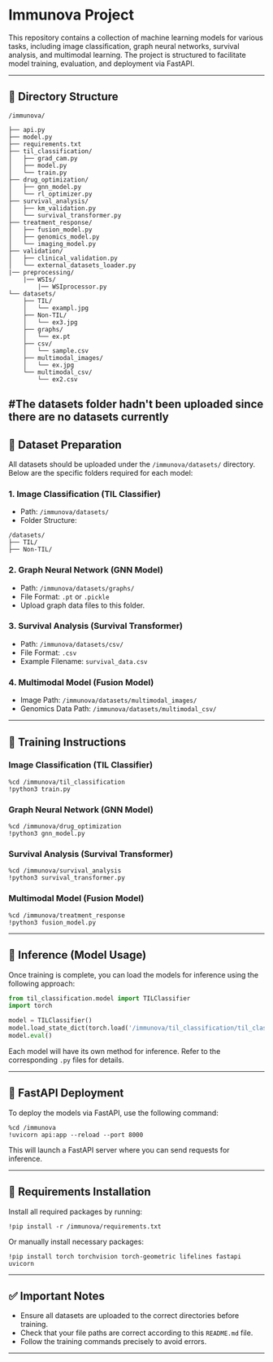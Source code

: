 # Immunova Project

This repository contains a collection of machine learning models for various tasks, including image classification, graph neural networks, survival analysis, and multimodal learning. The project is structured to facilitate model training, evaluation, and deployment via FastAPI.

---

## 📂 Directory Structure

```
/immunova/

├── api.py
├── model.py
├── requirements.txt
├── til_classification/
│   ├── grad_cam.py
│   ├── model.py
│   └── train.py
├── drug_optimization/
│   ├── gnn_model.py
│   └── rl_optimizer.py
├── survival_analysis/
│   ├── km_validation.py
│   └── survival_transformer.py
├── treatment_response/
│   ├── fusion_model.py
│   ├── genomics_model.py
│   └── imaging_model.py
├── validation/
│   ├── clinical_validation.py
│   └── external_datasets_loader.py
|── preprocessing/
    |── WSIs/
        |── WSIprocessor.py 
└── datasets/
    ├── TIL/
    │   └── exampl.jpg
    ├── Non-TIL/
    │   └── ex3.jpg
    ├── graphs/
    │   └── ex.pt
    ├── csv/
    │   └── sample.csv
    ├── multimodal_images/
    │   └── ex.jpg
    └── multimodal_csv/
        └── ex2.csv
```
#The datasets folder hadn't been uploaded since there are no datasets currently
---

## 📁 Dataset Preparation

All datasets should be uploaded under the `/immunova/datasets/` directory. Below are the specific folders required for each model:

### 1. Image Classification (TIL Classifier)
- Path: `/immunova/datasets/`
- Folder Structure:
```
/datasets/
├── TIL/
├── Non-TIL/
```

### 2. Graph Neural Network (GNN Model)
- Path: `/immunova/datasets/graphs/`
- File Format: `.pt` or `.pickle`
- Upload graph data files to this folder.

### 3. Survival Analysis (Survival Transformer)
- Path: `/immunova/datasets/csv/`
- File Format: `.csv`
- Example Filename: `survival_data.csv`

### 4. Multimodal Model (Fusion Model)
- Image Path: `/immunova/datasets/multimodal_images/`
- Genomics Data Path: `/immunova/datasets/multimodal_csv/`

---

## 📌 Training Instructions

### Image Classification (TIL Classifier)
```
%cd /immunova/til_classification
!python3 train.py
```

### Graph Neural Network (GNN Model)
```
%cd /immunova/drug_optimization
!python3 gnn_model.py
```

### Survival Analysis (Survival Transformer)
```
%cd /immunova/survival_analysis
!python3 survival_transformer.py
```

### Multimodal Model (Fusion Model)
```
%cd /immunova/treatment_response
!python3 fusion_model.py
```

---

## 📌 Inference (Model Usage)

Once training is complete, you can load the models for inference using the following approach:

```python
from til_classification.model import TILClassifier
import torch

model = TILClassifier()
model.load_state_dict(torch.load('/immunova/til_classification/til_classifier.pth'))
model.eval()
```

Each model will have its own method for inference. Refer to the corresponding `.py` files for details.

---

## 📌 FastAPI Deployment

To deploy the models via FastAPI, use the following command:

```
%cd /immunova
!uvicorn api:app --reload --port 8000
```

This will launch a FastAPI server where you can send requests for inference.

---

## 📌 Requirements Installation

Install all required packages by running:

```
!pip install -r /immunova/requirements.txt
```

Or manually install necessary packages:

```
!pip install torch torchvision torch-geometric lifelines fastapi uvicorn
```

---

## ✅ Important Notes

- Ensure all datasets are uploaded to the correct directories before training.
- Check that your file paths are correct according to this `README.md` file.
- Follow the training commands precisely to avoid errors.

---
